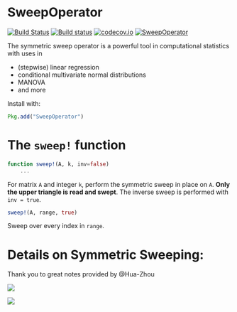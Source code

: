 # SweepOperator

[![Build Status](https://travis-ci.org/joshday/SweepOperator.jl.svg?branch=master)](https://travis-ci.org/joshday/SweepOperator.jl)
[![Build status](https://ci.appveyor.com/api/projects/status/at5bcso64joc6wbj/branch/master?svg=true)](https://ci.appveyor.com/project/joshday/sweepoperator-jl/branch/master)
[![codecov.io](http://codecov.io/github/joshday/SweepOperator.jl/coverage.svg?branch=master)](http://codecov.io/github/joshday/SweepOperator.jl?branch=master)
[![SweepOperator](http://pkg.julialang.org/badges/SweepOperator_0.5.svg)](http://pkg.julialang.org/?pkg=SweepOperator)


The symmetric sweep operator is a powerful tool in computational statistics with uses in

- (stepwise) linear regression
- conditional multivariate normal distributions
- MANOVA
- and more

Install with:
```julia
Pkg.add("SweepOperator")
```

# The `sweep!` function

```julia
function sweep!(A, k, inv=false)
    ...
```

For matrix `A` and integer `k`, perform the symmetric sweep in place on `A`.  **Only the upper triangle is read and swept**.  The inverse sweep is performed with `inv = true`.

```julia
sweep!(A, range, true)
```

Sweep over every index in `range`.


# Details on Symmetric Sweeping:
Thank you to great notes provided by @Hua-Zhou

![](https://cloud.githubusercontent.com/assets/8075494/17649366/f0c9e7da-6201-11e6-8646-27607933d531.png)

![](https://cloud.githubusercontent.com/assets/8075494/17649375/2afe0a1c-6202-11e6-8f99-ed34c580d804.png)

